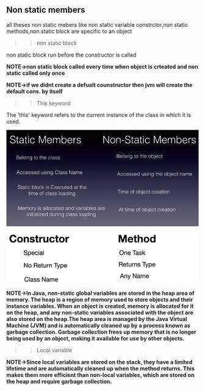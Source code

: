 ## Non static members

all theses non static mebers like
non static variable
constrctor,non static methods,non static block
are specific to an object

>>non static block


non static block run before the constructor is called
 
**NOTE->non static block called every time when object is crteated and non static called only once**

**NOTE->if we didnt create a defualt counstructor then jvm will create the default cons. by itself**

>>This keyword


The 'this' keyword refers to the current instance of the class in which it is used.

![img.png](img.png)



![img_1.png](img_1.png)


**NOTE->In Java, non-static global variables are stored in the heap area of memory. The heap is a region of memory used to store objects and their instance variables. When an object is created, memory is allocated for it on the heap, and any non-static variables associated with the object are also stored on the heap.The heap area is managed by the Java Virtual Machine (JVM) and is automatically cleaned up by a process known as garbage collection. Garbage collection frees up memory that is no longer being used by an object, making it available for use by other objects.**

>>Local variable



**NOTE->Since local variables are stored on the stack, they have a limited lifetime and are automatically cleaned up when the method returns. This makes them more efficient than non-local variables, which are stored on the heap and require garbage collection.**